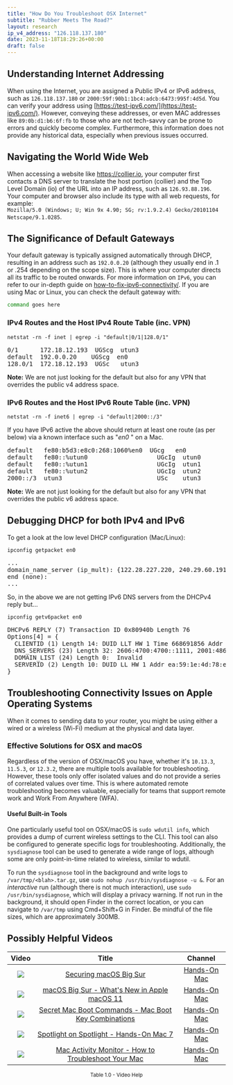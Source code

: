 ```yaml
---
title: "How Do You Troubleshoot OSX Internet"
subtitle: "Rubber Meets The Road?"
layout: research
ip_v4_address: "126.118.137.180"
date: 2023-11-18T18:29:26+00:00
draft: false
---
```


## Understanding Internet Addressing

When using the Internet, you are assigned a Public IPv4 or IPv6 address, such as ```126.118.137.180``` or ```2000:59f:90b1:1bc4:adcb:6473:995f:4d5d```. You can verify your address using [https://test-ipv6.com/](https://test-ipv6.com/). However, conveying these addresses, or even MAC addresses like ```89:0b:d1:b6:6f:fb``` to those who are not tech-savvy can be prone to errors and quickly become complex. Furthermore, this information does not provide any historical data, especially when previous issues occurred.
## Navigating the World Wide Web

When accessing a website like https://collier.io, your computer first contacts a DNS server to translate the host portion (collier) and the Top Level Domain (io) of the URL into an IP address, such as ```126.93.88.196```. Your computer and browser also include its type with all web requests, for example:<br>```Mozilla/5.0 (Windows; U; Win 9x 4.90; SG; rv:1.9.2.4) Gecko/20101104 Netscape/9.1.0285```.
## The Significance of Default Gateways

Your default gateway is typically assigned automatically through DHCP, resulting in an address such as ```192.0.0.20``` (although they usually end in .1 or .254 depending on the scope size). This is where your computer directs all its traffic to be routed onwards. For more information on ```IPv6```, you can refer to our in-depth guide on [how-to-fix-ipv6-connectivity/](/blog/how-to-fix-ipv6-connectivity/). If you are using Mac or Linux, you can check the default gateway with:

```bash
command goes here
```
### IPv4 Routes and the Host IPv4 Route Table (inc. VPN)
```netstat -rn -f inet | egrep -i "default|0/1|128.0/1"```

<pre>
0/1      172.18.12.193  UGScg  utun3
default  192.0.0.20    UGScg  en0
128.0/1  172.18.12.193  UGSc   utun3</pre>

**Note:** We are not just looking for the default but also for any VPN that overrides the public v4 address space.

### IPv6 Routes and the Host IPv6 Route Table (inc. VPN)
```netstat -rn -f inet6 | egrep -i "default|2000::/3"```

If you have IPv6 active the above should return at least one route (as per below) via a known interface such as "_en0_ " on a Mac. 

<pre>
default   fe80:b5d3:e8c0:268:1060%en0  UGcg   en0
default   fe80::%utun0                   UGcIg  utun0
default   fe80::%utun1                   UGcIg  utun1
default   fe80::%utun2                   UGcIg  utun2
2000::/3  utun3                          USc    utun3</pre>

**Note:** We are not just looking for the default but also for any VPN that overrides the public v6 address space.
<br>

## Debugging DHCP for both IPv4 and IPv6

To get a look at the low level DHCP configuration (Mac/Linux): 

```ipconfig getpacket en0```

<pre>
...
domain_name_server (ip_mult): {122.28.227.220, 240.29.60.191}
end (none):
...</pre>

So, in the above we are not getting IPv6 DNS servers from the DHCPv4 reply but...

```ipconfig getv6packet en0```

<pre>
DHCPv6 REPLY (7) Transaction ID 0x80940b Length 76
Options[4] = {
  CLIENTID (1) Length 14: DUID LLT HW 1 Time 668691856 Addr 89:0b:d1:b6:6f:fb
  DNS_SERVERS (23) Length 32: 2606:4700:4700::1111, 2001:4860:4860::8844
  DOMAIN_LIST (24) Length 0:  Invalid
  SERVERID (2) Length 10: DUID LL HW 1 Addr ea:59:1e:4d:78:e6
}</pre>




## Troubleshooting Connectivity Issues on Apple Operating Systems
When it comes to sending data to your router, you might be using either a wired or a wireless (Wi-Fi) medium at the physical and data layer.
### Effective Solutions for OSX and macOS
Regardless of the version of OSX/macOS you have, whether it's ```10.13.3```, ```11.5.3```, or ```12.3.2```, there are multiple tools available for troubleshooting. However, these tools only offer isolated values and do not provide a series of correlated values over time. This is where automated remote troubleshooting becomes valuable, especially for teams that support remote work and Work From Anywhere (WFA).
#### Useful Built-in Tools
One particularly useful tool on OSX/macOS is ```sudo wdutil info```, which provides a dump of current wireless settings to the CLI. This tool can also be configured to generate specific logs for troubleshooting. Additionally, the ```sysdiagnose``` tool can be used to generate a wide range of logs, although some are only point-in-time related to wireless, similar to wdutil.

To run the ```sysdiagnose``` tool in the background and write logs to ```/var/tmp/<blah>.tar.gz```, use ```sudo nohup /usr/bin/sysdiagnose -u &```. For an *interactive* run (although there is not much interaction), use ```sudo /usr/bin/sysdiagnose```, which will display a privacy warning. If not run in the background, it should open Finder in the correct location, or you can navigate to ```/var/tmp``` using Cmd+Shift+G in Finder. Be mindful of the file sizes, which are approximately 300MB.
## Possibly Helpful Videos

<link href="/plugins/lity/css/lity.min.css" rel="stylesheet">
<script src="/plugins/lity/js/lity.min.js"></script>
<div class="table1-start"></div>

|Video | Title | Channel |
| :---: | :---: | :---: |
|<a href="https://www.youtube.com/watch?v=7KdhJimuhNw" data-lity><img src="https://i.ytimg.com/vi/7KdhJimuhNw/default.jpg" class="img-fluid"></a>|<a href="https://www.youtube.com/watch?v=7KdhJimuhNw" data-lity>Securing macOS Big Sur</a>|<a target="_blank" href="https://www.youtube.com/channel/UCg43DP8MdHVcl4rFK_delBg" >Hands-On Mac</a>|
|<a href="https://www.youtube.com/watch?v=JMKi6o9kaZI" data-lity><img src="https://i.ytimg.com/vi/JMKi6o9kaZI/default.jpg" class="img-fluid"></a>|<a href="https://www.youtube.com/watch?v=JMKi6o9kaZI" data-lity>macOS Big Sur - What&#39;s New in Apple macOS 11</a>|<a target="_blank" href="https://www.youtube.com/channel/UCg43DP8MdHVcl4rFK_delBg" >Hands-On Mac</a>|
|<a href="https://www.youtube.com/watch?v=VwNYWAxHCgM" data-lity><img src="https://i.ytimg.com/vi/VwNYWAxHCgM/default.jpg" class="img-fluid"></a>|<a href="https://www.youtube.com/watch?v=VwNYWAxHCgM" data-lity>Secret Mac Boot Commands - Mac Boot Key Combinations</a>|<a target="_blank" href="https://www.youtube.com/channel/UCg43DP8MdHVcl4rFK_delBg" >Hands-On Mac</a>|
|<a href="https://www.youtube.com/watch?v=RslZ4W1EPqk" data-lity><img src="https://i.ytimg.com/vi/RslZ4W1EPqk/default.jpg" class="img-fluid"></a>|<a href="https://www.youtube.com/watch?v=RslZ4W1EPqk" data-lity>Spotlight on Spotlight - Hands-On Mac 7</a>|<a target="_blank" href="https://www.youtube.com/channel/UCg43DP8MdHVcl4rFK_delBg" >Hands-On Mac</a>|
|<a href="https://www.youtube.com/watch?v=TWzWd_DiaJ0" data-lity><img src="https://i.ytimg.com/vi/TWzWd_DiaJ0/default.jpg" class="img-fluid"></a>|<a href="https://www.youtube.com/watch?v=TWzWd_DiaJ0" data-lity>Mac Activity Monitor - How to Troubleshoot Your Mac</a>|<a target="_blank" href="https://www.youtube.com/channel/UCg43DP8MdHVcl4rFK_delBg" >Hands-On Mac</a>|

<center><small>Table 1.0 - Video Help</small></center>
 <br>
<div class="table1-end"></div>
<script type="text/javascript">
(function() {
    $('div.table1-start').nextUntil('div.table1-end', 'table').addClass('table thead-dark table-striped table-responsive rounded').attr('id', 't1');
    $('#t1').find('thead').addClass('thead-dark');
})();
</script>
